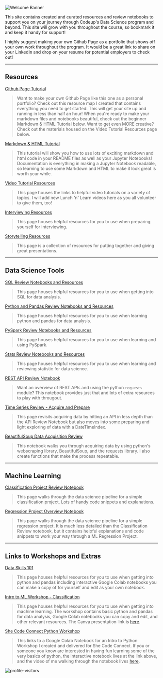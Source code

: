 ![Welcome Banner](https://i.pinimg.com/564x/bd/a5/99/bda599a6ddb4e30c1e99e649597e6330.jpg)

This site contains created and curated resources and review notebooks to support you on your journey through Codeup's Data Science program and beyond. This site will grow with you throughout the course, so bookmark it and keep it handy for support!

I highly suggest making your own Github Page as a portfolio that shows off your own work throughout the program. It would be a great link to share on your LinkedIn and drop on your resume for potential employers to check out!

___
## Resources

[Github Page Tutorial](https://ds-review-hub.github.io/github_page_portfolio.pdf)

>Want to make your own Github Page like this one as a personal portfolio? Check out this resource map I created that contains everything you need to get started. This will get your site up and running in less than half an hour! When you're ready to make your markdown files and notebooks beautiful, check out the beginner Markdown & HTML Tutorial below. Want to get even MORE creative? Check out the materials housed on the Video Tutorial Resources page below.

[Markdown & HTML Tutorial](https://ds-review-hub.github.io/markdown_and_html_tutorial)

>This tutorial will show you how to use lots of exciting markdown and html code in your README files as well as your Jupyter Notebooks! Documentation is everything in making a Jupyter Notebook readable, so learning to use some Markdown and HTML to make it look great is worth your while.

[Video Tutorial Resources](https://ds-review-hub.github.io/tutorial_videos)

>This page houses the links to helpful video tutorials on a variety of topics. I will add new Lunch 'n' Learn videos here as you all volunteer to give them, too!

[Interviewing Resources](https://ds-review-hub.github.io/interviewing_resources)

>This page houses helpful resources for you to use when preparing yourself for interviewing.

[Storytelling Resources](https://ds-review-hub.github.io/storytelling)

>This page is a collection of resources for putting together and giving great presentations.

___
## Data Science Tools

[SQL Review Notebooks and Resources](https://ds-review-hub.github.io/sql_reviews)

>This page houses helpful resources for you to use when getting into SQL for data analysis.

[Python and Pandas Review Notebooks and Resources](https://ds-review-hub.github.io/python_reviews)

>This page houses helpful resources for you to use when learning python and pandas for data analysis.

[PySpark Review Notebooks and Resources](https://ds-review-hub.github.io/pyspark)

>This page houses helpful resources for you to use when learning and using PySpark.

[Stats Review Notebooks and Resources](https://ds-review-hub.github.io/stats_reviews)

>This page houses helpful resources for you to use when learning and reviewing statistic for data science.

[REST API Review Notebook](https://ds-review-hub.github.io/api_review)

>Want an overview of REST APIs and using the python `requests` module? This notebook provides just that and lots of extra resources to play with througout.

[Time Series Review - Acquire and Prepare](https://ds-review-hub.github.io/time_series_review/time_series_review)

>This page revisits acquiring data by hitting an API in less depth than the API Review Notebook but also moves into some preparing and light exploring of data with a DateTimeIndex.

[BeautifulSoup Data Acquisition Review](https://ds-review-hub.github.io/acquire_beautiful_soup)

>This notebook walks you through acquiring data by using python's webscraping library, BeautifulSoup, and the requests library. I also create functions that make the process repeatable.

___
## Machine Learning

[Classification Project Review Notebook](https://ds-review-hub.github.io/classification_project_review/classification_project_review)

>This page walks through the data science pipeline for a simple classification project. Lots of handy code snippets and explanations.

[Regression Project Overview Notebook](https://ds-review-hub.github.io/regression_review)

>This page walks through the data science pipeline for a simple regression project. It is much less detailed than the Classification Review notebook, but it contains helpful explanations and code snippets to work your way through a ML Regression Project.

___
## Links to Workshops and Extras

[Data Skills 101](https://dataskills101.github.io/)

>This page houses helpful resources for you to use when getting into python and pandas including interactive Google Colab notebooks you can make a copy of for yourself and edit as your own notebook.

[Intro to ML Workshop - Classification](https://faithkane3.github.io/)

>This page houses helpful resources for you to use when getting into machine learning. The workshop contains basic python and pandas for data analysis, Google Colab notebooks you can copy and edit, and other relevant resources. The Canva presentation link is [here](https://www.canva.com/design/DAEL0tiSEAw/7I1oDBFRULaoAMFrQG-kSw/view?utm_content=DAEL0tiSEAw&utm_campaign=designshare&utm_medium=link&utm_source=publishsharelink).

[She Code Connect Python Workshop](https://colab.research.google.com/drive/1FEq_HTDw7fpVdPBFufShf2K8oeTLRDPn?usp=sharing)

>This links to a Google Colab Notebook for an Intro to Python Workshop I created and delivered for She Code Connect. If you or someone you know are interested in having fun learning some of the very basics of python, the interactive notebook lives at the link above, and the video of me walking through the notebook lives [here](https://youtu.be/X-ym8duzQwI).

![profile-visitors](https://visitor-badge.glitch.me/badge?page_id=ds-review-hub.github.io/)